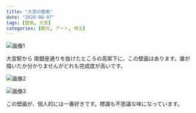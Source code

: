 ```yaml
---
title: "大宮の壁画"
date: "2020-08-07"
tags: [壁画, 大宮]
categories: [観光, アート, 埼玉]
---
```


![画像1](https://assets.st-note.com/img/1596829312891-XFG4PD1luW.jpg)

大宮駅から 南銀座通りを抜けたところの高架下に、この壁画はあります。誰が描いたか分かりませんがどれも完成度が高いです。

![画像2](https://assets.st-note.com/img/1596829312859-fIq7Pz5UHg.jpg)

![画像3](https://assets.st-note.com/img/1596829312813-XZJhXZvitb.jpg)

この壁画が、個人的には一番好きです。標識も不思議な味になっています。
